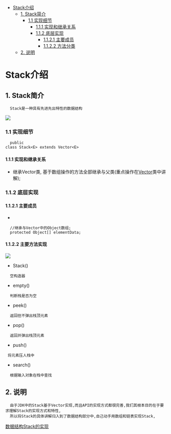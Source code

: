 <!-- GFM-TOC -->
* [Stack介绍](#stack介绍)
    * [1. Stack简介](#1-stack-简介)
       * [1.1 实现细节](#11-实现细节)
         * [1.1.1 实现和继承关系](#111-实现和继承关系) 
         * [1.1.2 底层实现](#112-底层实现)
           * [1.1.2.1 主要成员](#1121-主要成员)
           * [1.1.2.2 方法分类](#1122-方法分类)
    * [2. 说明](#2-说明)
<!-- GFM-TOC -->
# Stack介绍
## 1. Stack简介
```
  Stack是一种具有先进先出特性的数据结构
```
![](https://mmbiz.qpic.cn/mmbiz_jpg/6fuT3emWI5LkeM7Tv8xW0tnI4yibWAOicgTYfab3IIOK5ibgOWZCibYQAn7Ix1bSichic1zaxAaIegoibojyfs343F4KQ/640?tp=webp&wxfrom=5&wx_lazy=1)
### 1.1 实现细节
```
  public
class Stack<E> extends Vector<E>
```
#### 1.1.1 实现和继承关系

 - 继承Vector类, 基于数组操作的方法全部继承与父类(重点操作在[Vector](https://github.com/553899811/NewBie-Plan/blob/master/Java%E5%9F%BA%E7%A1%80/Java-%E5%AE%B9%E5%99%A8/Collection%E9%9B%86%E5%90%88/%E5%9F%BA%E7%A1%80%E7%9F%A5%E8%AF%86/5.Vector.md)类中讲解);

### 1.1.2 底层实现
#### 1.1.2.1 主要成员
  - 
```
  //继承与Vector中的Object数组;
  protected Object[] elementData;
```
#### 1.1.2.2 主要方法实现
![](https://github.com/553899811/NewBie-Plan/blob/master/Java%E5%9F%BA%E7%A1%80/Java-%E5%AE%B9%E5%99%A8/Collection%E9%9B%86%E5%90%88/image/Stack.png?raw=true)
 - Stack()
``` 
  空构造器
```
 - empty()
```
  判断栈是否为空
```
 - peek()
```
  返回但不弹出栈顶元素
```
 - pop()
```
  返回并弹出栈顶元素
```
 - push()
```
 将元素压人栈中
```
 - search()
```
  根据输入对象在栈中查找
```
## 2. 说明
```
  由于JDK中的Stack基于Vector实现,而且API的实现方式都很完善,我们其根本目的在于要求理解Stack的实现方式和特性,
  所以将Stack的具体讲解归入到了数据结构部分中,自己动手用数组和链表实现Stack,
```
  [数据结构Stack的实现](https://github.com/553899811/Programming/tree/master/Data%20Structures/Stack)
